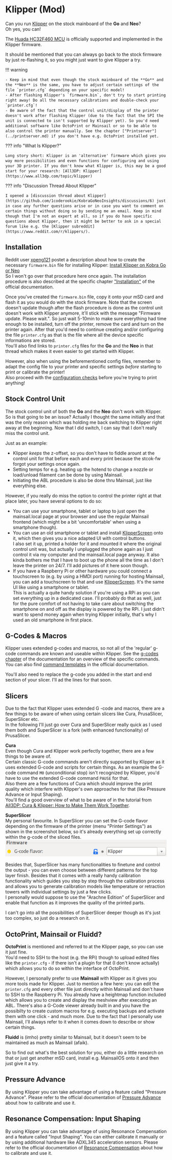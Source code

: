 <link rel=”manifest” href=”docs/manifest.webmanifest”>

# Klipper (Mod)  
  
Can you run [Klipper](https://www.klipper3d.org/) on the stock mainboard of the **Go** and **Neo**?  
Oh yes, you can!  

The [Huada HC32F460 MCU](https://github.com/Klipper3d/klipper/commit/72b6bd7efa1ae282220b4bdcfb789075807ebfd2) is officially supported and implemented in the Klipper firmware.  
  
It should be mentioned that you can always go back to the stock firmware by just re-flashing it, so you might just want to give Klipper a try. 
       
!!! warning  
  
    - Keep in mind that even though the stock mainboard of the **Go** and the **Neo** is the same, you have to adjust certain settings of the file `printer.cfg` depending on your specific model!  
    - After flashing Klipper's `firmware.bin`, don't try to start printing right away! Do all the necessary calibrations and double-check your `printer.cfg`!
    - Be aware of the fact that the control unit/display of the printer doesn't work after flashing Klipper (due to the fact that the SPI the unit is connected to isn't supported by Klipper yet). So you'd need additional software like OctoPrint or Mainsail or so to be able to also control the printer manually. See the chapter ["Printserver"](../printserver.md) if you don't have e.g. OctoPrint installed yet.    

??? info "What Is Klipper?"

    Long story short: Klipper is an 'alternative' firmware which gives you way more possibilities and even functions for configuring and using your 3D printer. If you don't know what Klipper is, this may be a good start for your research: [All3DP: Klipper](https://www.all3dp.com/topic/klipper)  

??? info "Discussion Thread About Klipper"

    I opened a [discussion thread about Klipper](https://github.com/1coderookie/KobraGoNeoInsights/discussions/6) just in case any further questions arise or in case you want to comment on certain things without doing so by sending me an email. Keep in mind though that I'm not an expert at all, so if you do have specific questions about Klipper, then it might be better to ask in a special forum like e.g. the [Klipper subreddit](https://www.reddit.com/r/klippers/).  
  
## Installation
Reddit user [xpeng121](https://www.reddit.com/user/xpeng121/) postet a description about how to create the necessary `firmware.bin` file for installing Klipper: [Install Klipper on Kobra Go or Neo](https://www.reddit.com/r/anycubic/comments/10cwm16/install_klipper_on_kobra_go_or_neo/)  
So I won't go over that procedure here once again. The installation procedure is also described at the specific chapter ["Installation"](https://www.klipper3d.org/Installation.html) of the official documentation.
  
Once you've created the `firmware.bin` file, copy it onto your mSD card and flash it as you would do with the stock firmware. Note that the screen doesn't update though after the flash procedure is done as the control unit doesn't work with Klipper anymore, it'll stick with the message "Firmware update. Please wait.". So just wait 5-10min to make sure everything had time enough to be installed, turn off the printer, remove the card and turn on the printer again. After that you'd need to continue creating and/or configuring the file `printer.cfg` as that is the file where all the device specific informations are stored.    
You'll also find links to `printer.cfg` files for the **Go** and the **Neo** in that thread which makes it even easier to get started with Klipper.  
  
However, also when using the beforementioned config files, remember to adapt the config file to your printer and specific settings *before* starting to print or calibrate the printer!  
Also proceed with the [configuration checks](https://www.klipper3d.org/Config_checks.html) before you're trying to print anything!      
  
## Stock Control Unit
The stock control unit of both the **Go** and the **Neo** don't work with Klipper. So is that going to be an issue? Actually I thought the same initially and that was the only reason which was holding me back switching to Klipper right away at the beginning. Now that I did switch, I can say that I don't really miss the control unit. 

Just as an example:  
- Klipper *keeps* the z-offset, so you don't have to fiddle arount at the control unit for that before each and every print because the stcok-fw forgot your settings once again. 
- Setting temps for e.g. heating up the hotend to change a nozzle or load/unload filament can be done by using Mainsail. 
- Initiating the ABL procedure is also be done thru Mainsail, just like everything else.

However, if you really do miss the option to control the printer right at that place later, you have several options to do so:  
- You can use your smartphone, tablet or laptop to just open the mainsail.local page at your browser and use the regular Mainsail frontend (which might be a bit 'uncomfortable' when using a smartphone though).
- You can use an old smartphone or tablet and install [KlipperScreen](https://klipperscreen.readthedocs.io/en/latest/) onto it, which then gives you a nice adapted UI with control buttons.  
  I also set it up, printed a holder for it and mounted it where the original control unit was, but actually I unplugged the phone again as I just control it via my computer and the mainsail.local page anyway. It also kinda bothers me that I have to boot up the phone all the time as I don't leave the printer on 24/7. I'll add pictures of it here soon though.
- If you have a Raspberry Pi or other hardware you could connect a touchscreen to (e.g. by using a HMDI port) running for hosting Mainsail, you can add a touchscreen to that and use [KlipperScreen](https://klipperscreen.readthedocs.io/en/latest/). It's the same UI like using a smartphone or tablet.  
  This is actually a quite handy solution if you're using a RPi as you can set everything up in a dedicated case. I'll probably do that as well, just for the pure comfort of not having to take care about switching the smartphone on and off as the display is powered by the RPi. I just didn't want to spend money again when trying Klipper initially, that's why I used an old smartphone in first place.    
   
## G-Codes & Macros
Klipper uses extended g-codes and macros, so not all of the 'regular' g-code commands are known and useable within Klipper. See the [g-codes chapter](https://www.klipper3d.org/G-Codes.html) of the documentation for an overview of the specific commands.  
You can also find [command templates](https://www.klipper3d.org/Command_Templates.html) in the official documentation.  
  
You'll also need to replace the g-code you added in the start and end section of your slicer. I'll ad the lines for that soon.   
    
## Slicers
Due to the fact that Klipper uses extended G -code and macros, there are a few things to be aware of when using certain slicers like Cura, PrusaSlicer, SuperSlicer etc.  
In the following I'll just go over Cura and SuperSlicer really quick as I used them both and SuperSlicer is a fork (with enhanced functionality) of PrusaSlicer.  

**Cura**  
Even though Cura and Klipper work perfectly together, there are a few things to be aware of.  
Certain classic G-code commands aren't directly supported by Klipper as it uses extended G-code and scripts for certain things. As an example the G-code command `M0` (unconditional stop) isn't recognized by Klipper, you'd have to use the extended G-code command `PAUSE` for that.  
Also there are a few functions of Cura which should improve the print quality which interfere with Klipper's own approaches for that (like Pressure Advance or Input Shaping).  
You'll find a good overview of what to be aware of in the tutorial from [All3DP: Cura & Klipper: How to Make Them Work Together](https://www.all3dp.com/2/cura-klipper-tutorial).
 
**SuperSlicer**  
My personal favourite. In SuperSlicer you can set the G-code flavor depending on the firmware of the printer (menu "Printer Settings") as shown in the screenshot below, so it's already everything set up correctly within the g-code of the sliced files. <br> ![SuperSlicer firmware](../assets/images/klipperfw_superslicer-flavor.png)
  
Besides that, SuperSlicer has many functionalities to finetune and control the output - you can even choose between different patterns for the top layer finish. Besides that it comes with a really handy calibration functionality which guides you step by step through the calibration process and allows you to generate calibration models like temperature or retraction towers with individual settings by just a few clicks.  
I personally would suppose to use the "Arachne Edition" of SuperSlicer and enable that function as it improves the quality of the printed parts. 

I can't go into all the possibilities of SuperSlicer deeper though as it's just too complex, so just do a research on it.  

## OctoPrint, Mainsail or Fluidd?

**OctoPrint** is mentioned and referred to at the Klipper page, so you can use it just fine.  
You'd need to SSH to the host (e.g. the RPi) though to upload edited files like the `printer.cfg` - if there isn't a plugin for that (I don't know actually) which allows you to do so within the interface of OctoPrint.  
  
However, I personally prefer to use **Mainsail** with Klipper as it gives you more tools made for Klipper. Just to mention a few here: you can edit the `printer.cfg` and every other file just directly within Mainsail and don't have to SSH to the Raspberry Pi. You already have a heightmap function included which allows you to create and display the meshview after executing an ABL. There's also a G-Code viewer already built in and you have the possibilty to create custom macros for e.g. executing backups and activate them with one click - and much more. Due to the fact that I personally use Mainsail, I'll always refer to it when it comes down to describe or show certain things. 
  
**Fluidd** is (imho) pretty similar to Mainsail, but it doesn't seem to be maintained as much as Mainsail (afaik).  
  
So to find out what's the best solution for you, either do a little research on that or just get another mSD card, install e.g. MainsailOS onto it and then just give it a try.  
    
  
## Pressure Advance
By using Klipper you can take advantage of using a feature called "Pressure Advance". Please refer to the official documentation of [Pressure Advance](https://www.klipper3d.org/Pressure_Advance.html) about how to calibrate and use it.  

## Resonance Compensation: Input Shaping
By using Klipper you can take advantage of using Resonance Compensation and a feature called "Input Shaping". You can either calibrate it manually or by using additional hardware like ADXL345 acceleration sensors. Please refer to the official documentation of [Resonance Compensation](https://www.klipper3d.org/Resonance_Compensation.html#resonance-compensation) about how to calibrate and use it.



